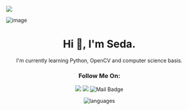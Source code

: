 ![](https://komarev.com/ghpvc/?username=imtribute12&color=orange)

![image](https://user-images.githubusercontent.com/53279638/173573611-b6acad4f-ceb7-4d5a-9571-8437c54c3ce4.png)

<h1 align="center"> Hi 👋, I'm Seda.</a></h1>




<p align="center">I'm currently learning Python, OpenCV and computer science basis. </p>

<h3 align="center"> Follow Me On: </h3>



<div align="center">

[![](https://img.shields.io/badge/linkedin-%230077B5.svg?&style=for-the-badge&logo=linkedin&logoColor=white)](https://www.linkedin.com/in/seda-n-taskan/)
[![](https://img.shields.io/badge/Instagram-E4405F?style=for-the-badge&logo=instagram&logoColor=white)](https://www.instagram.com/iamthesnt/)
![Mail Badge](https://img.shields.io/badge/sedan.taskan@gmail.com-c14438?style=for-the-badge&logo=Gmail&logoColor=white&link=mailto:sedan.taskan@gmail.com)

</div>
  


<p align="center">
  <img src="https://github-readme-stats.vercel.app/api/top-langs?username=imtribute12&theme=aura&show_icons=true&cache_seconds=1800&locale=en&layout=compact" alt="languages" />

</p>
